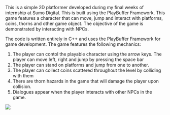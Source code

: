 This is a simple 2D platformer developed during my final weeks of internship at Sumo Digital. This is built using the PlayBuffer Framework. This game features a character that can move, jump and interact with platforms, coins, thorns and other game object. The objective of the game is demonstrated by interacting with NPCs.

The code is written entirely in C++ and uses the PlayBuffer Framework for game development. The game features the following mechanics:
1) The player can contol the playable character using the arrow keys. The player can move left, right and jump by pressing the space bar
2) The player can stand on platforms and jump from one to another.
3) The player can collect coins scattered throughout the level by colliding with them
4) There are thorn hazards in the game that will damage the player upon collision.
5) Dialogues appear when the player interacts with other NPCs in the game.

![](/.github/images/Obi.gif) 
